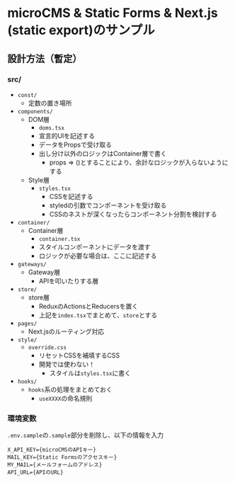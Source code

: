 # microCMS & Static Forms & Next.js (static export)のサンプル

## 設計方法（暫定）
### src/
- `const/`
  - 定数の置き場所
- `components/`
  - DOM層
    - `doms.tsx`
    - 宣言的UIを記述する
    - データをPropsで受け取る
    - 出し分け以外のロジックはContainer層で書く
      - props => ()とすることにより、余計なロジックが入らないようにする
  - Style層
    - `styles.tsx`
      - CSSを記述する
      - styledの引数でコンポーネントを受け取る
      - CSSのネストが深くなったらコンポーネント分割を検討する
- `container/`
    - Container層
      - `container.tsx`
      - スタイルコンポーネントにデータを渡す
      - ロジックが必要な場合は、ここに記述する
- `gateways/`
  - Gateway層
    - APIを叩いたりする層
- `store/`
  - store層
    - ReduxのActionsとReducersを置く
    - 上記を`index.tsx`でまとめて、`store`とする
- `pages/`
  - Next.jsのルーティング対応
- `style/`
  - `override.css`
    - リセットCSSを補填するCSS
    - 開発では使わない！
      - スタイルは`styles.tsx`に書く
- `hooks/`
  - `hooks`系の処理をまとめておく
    - `useXXXX`の命名規則

### 環境変数
`.env.sample`の`.sample`部分を削除し、以下の情報を入力

```
X_API_KEY={microCMSのAPIキー}
MAIL_KEY={Static Formsのアクセスキー}
MY_MAIL={メールフォームのアドレス}
API_URL={APIのURL}
```